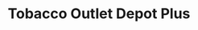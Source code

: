 ---
title: "Tobacco Outlet Depot Plus"
url: /minneapolis/tobacco-outlet-depot-plus/
shop: tobacco
---